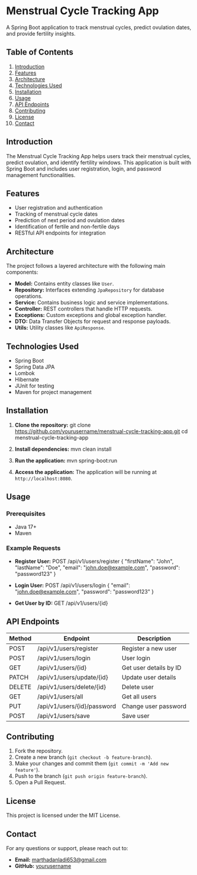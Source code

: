 
# Menstrual Cycle Tracking App

A Spring Boot application to track menstrual cycles, predict ovulation dates, and provide fertility insights.

## Table of Contents
1. [Introduction](#introduction)
2. [Features](#features)
3. [Architecture](#architecture)
4. [Technologies Used](#technologies-used)
5. [Installation](#installation)
6. [Usage](#usage)
7. [API Endpoints](#api-endpoints)
8. [Contributing](#contributing)
9. [License](#license)
10. [Contact](#contact)

## Introduction
The Menstrual Cycle Tracking App helps users track their menstrual cycles, predict ovulation, and identify fertility windows. This application is built with Spring Boot and includes user registration, login, and password management functionalities.

## Features
- User registration and authentication
- Tracking of menstrual cycle dates
- Prediction of next period and ovulation dates
- Identification of fertile and non-fertile days
- RESTful API endpoints for integration

## Architecture
The project follows a layered architecture with the following main components:
- **Model:** Contains entity classes like `User`.
- **Repository:** Interfaces extending `JpaRepository` for database operations.
- **Service:** Contains business logic and service implementations.
- **Controller:** REST controllers that handle HTTP requests.
- **Exceptions:** Custom exceptions and global exception handler.
- **DTO:** Data Transfer Objects for request and response payloads.
- **Utils:** Utility classes like `ApiResponse`.

## Technologies Used
- Spring Boot
- Spring Data JPA
- Lombok
- Hibernate
- JUnit for testing
- Maven for project management

## Installation
1. **Clone the repository:**
   git clone https://github.com/yourusername/menstrual-cycle-tracking-app.git
   cd menstrual-cycle-tracking-app

2. **Install dependencies:**
   mvn clean install

3. **Run the application:**
   mvn spring-boot:run

4. **Access the application:**
   The application will be running at `http://localhost:8080`.

## Usage
### Prerequisites
- Java 17+
- Maven

### Example Requests

- **Register User:**
  POST /api/v1/users/register
  {
    "firstName": "John",
    "lastName": "Doe",
    "email": "john.doe@example.com",
    "password": "password123"
  }

- **Login User:**
  POST /api/v1/users/login
  {
    "email": "john.doe@example.com",
    "password": "password123"
  }

- **Get User by ID:**
  GET /api/v1/users/{id}

## API Endpoints

| Method | Endpoint                    | Description                       |
|--------|-----------------------------|-----------------------------------|
| POST   | /api/v1/users/register      | Register a new user               |
| POST   | /api/v1/users/login         | User login                        |
| GET    | /api/v1/users/{id}          | Get user details by ID            |
| PATCH  | /api/v1/users/update/{id}   | Update user details               |
| DELETE | /api/v1/users/delete/{id}   | Delete user                       |
| GET    | /api/v1/users/all           | Get all users                     |
| PUT    | /api/v1/users/{id}/password | Change user password              |
| POST   | /api/v1/users/save          | Save user                         |


## Contributing
1. Fork the repository.
2. Create a new branch (`git checkout -b feature-branch`).
3. Make your changes and commit them (`git commit -m 'Add new feature'`).
4. Push to the branch (`git push origin feature-branch`).
5. Open a Pull Request.

## License
This project is licensed under the MIT License.

## Contact
For any questions or support, please reach out to:
- **Email:** marthadanladi653@gmail.com
- **GitHub:** [yourusername]( https://github.com/BlackTechyGirl)

